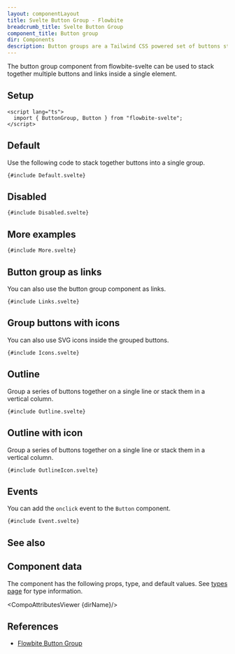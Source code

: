 ```yaml
---
layout: componentLayout
title: Svelte Button Group - Flowbite
breadcrumb_title: Svelte Button Group
component_title: Button group
dir: Components
description: Button groups are a Tailwind CSS powered set of buttons sticked together in a horizontal line
---
```


<script lang="ts">
  import { CompoAttributesViewer,  GitHubCompoLinks, toKebabCase, Seealso } from '../../utils'
  import { Badge, P, A } from '$lib'
  const dirName = 'buttongroup'
  const relatedLinks = ['/docs/extend/button-toggle','/docs/components/button-group' ,'/docs/components/list-group','/docs/forms/radio#radiobutton' , '/docs/forms/checkbox#checkboxbutton'];
</script>

The button group component from flowbite-svelte can be used to stack together multiple buttons and links inside a single element.

## Setup

```svelte example hideOutput
<script lang="ts">
  import { ButtonGroup, Button } from "flowbite-svelte";
</script>
```

## Default

Use the following code to stack together buttons into a single group.

```svelte example class="flex justify-center" hideScript hideResponsiveButtons
{#include Default.svelte}
```

## Disabled

```svelte example class="flex justify-center space-x-4" hideScript hideResponsiveButtons
{#include Disabled.svelte}
```

## More examples

```svelte example class="flex flex-col flex-wrap gap-4" hideResponsiveButtons
{#include More.svelte}
```

## Button group as links

You can also use the button group component as links.

```svelte example class="flex justify-center" hideScript hideResponsiveButtons
{#include Links.svelte}
```

## Group buttons with icons

You can also use SVG icons inside the grouped buttons.

```svelte example class="flex justify-center"
{#include Icons.svelte}
```

## Outline

Group a series of buttons together on a single line or stack them in a vertical column.

```svelte example class="flex justify-center" hideScript hideResponsiveButtons
{#include Outline.svelte}
```

## Outline with icon

Group a series of buttons together on a single line or stack them in a vertical column.

```svelte example class="flex justify-center"
{#include OutlineIcon.svelte}
```

## Events

You can add the `onclick` event to the `Button` component.

```svelte example class="flex justify-center" hideResponsiveButtons
{#include Event.svelte}
```

## See also

<Seealso links={relatedLinks} />

## Component data

The component has the following props, type, and default values. See [types page](/docs/pages/typescript) for type information.

<CompoAttributesViewer {dirName}/>

## References

- [Flowbite Button Group](https://flowbite.com/docs/components/button-group/)

<GitHubCompoLinks />
